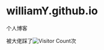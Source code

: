 # williamY.github.io
个人博客

被大佬踩了![Visitor Count](https://profile-counter.glitch.me/Christmas/count.svg)次
